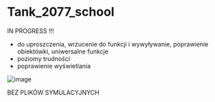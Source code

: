 # Tank_2077_school

IN PROGRESS !!!
- do uproszczenia, wrzucenie do funkcji i wywyływanie, poprawienie obiektówki, uniwersalne funkcje
- poziomy trudności 
- poprawienie wyświetlania 

![image](https://user-images.githubusercontent.com/55860432/166375041-b548e8af-7909-4866-801a-18865ac59428.png)


BEZ PLIKÓW SYMULACYJNYCH

